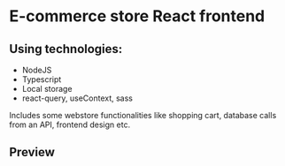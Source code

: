 ##

<h1>E-commerce store React frontend</h1>

<h2>Using technologies:</h2>
<ul>
  <li>NodeJS</li>
    <li>Typescript</li>
    <li>Local storage</li>
  <li>react-query, useContext, sass</li>

</ul>

<p>Includes some webstore functionalities like shopping cart, database calls from an API, frontend design etc.</p>

<h2>Preview</h2>

<img src="">
